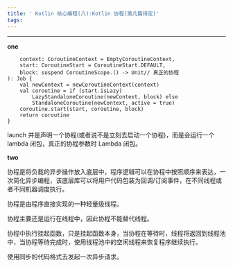 ```yaml
---
title: ' Kotlin 核心编程(八):Kotlin 协程(第几篇待定)'
tags:
---
```




---


**one**

```blic fun CoroutineScope.launch(
    context: CoroutineContext = EmptyCoroutineContext,
    start: CoroutineStart = CoroutineStart.DEFAULT,
    block: suspend CoroutineScope.() -> Unit// 真正的协程
): Job {
    val newContext = newCoroutineContext(context)
    val coroutine = if (start.isLazy)
        LazyStandaloneCoroutine(newContext, block) else
        StandaloneCoroutine(newContext, active = true)
    coroutine.start(start, coroutine, block)
    return coroutine
}
```
launch 并是声明一个协程(或者说不是立刻去启动一个协程)，而是会运行一个 lambda 闭包，真正的协程参数时 Lambda 闭包。


**two**

协程是将负载的异步操作放入底层中，程序逻辑可以在协程中按照顺序来表达，一次简化异步编程，该底层库可以将用户代码包装为回调/订阅事件，在不同线程或者不同机器调度执行。



协程是由程序直接实现的一种轻量级线程。

协程主要还是运行在线程中，因此协程不能替代线程。

协程中执行挂起函数，只是挂起函数本身，当协程在等待时，线程将返回到线程池中，当协程等待完成时，使用线程池中的空闲线程来恢复程序继续执行。



使用同步的代码格式去发起一次异步请求。
